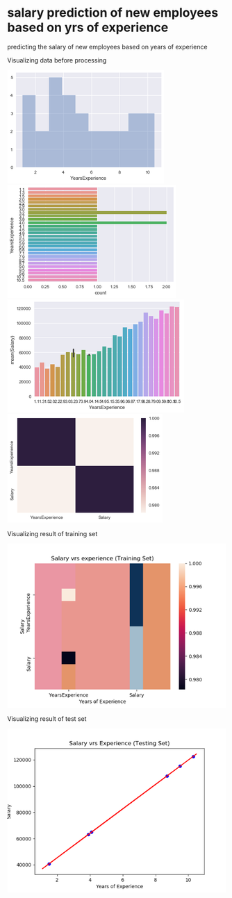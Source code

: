 # salary prediction of new employees based on yrs of experience
predicting the salary of new employees based on years of experience

Visualizing data before processing

![Screenshot](images/3.png)
![Screenshot](images/4.png)
![Screenshot](images/5.png)
![Screenshot](images/6.png)

Visualizing result of training set

![Screenshot](images/1.png)

Visualizing result of test set

![Screenshot](images/2.png)
